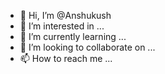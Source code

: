 - 👋 Hi, I’m @Anshukush
- 👀 I’m interested in ...
- 🌱 I’m currently learning ...
- 💞️ I’m looking to collaborate on ...
- 📫 How to reach me ...

<!---
Anshukush/Anshukush is a ✨ special ✨ repository because its `README.md` (this file) appears on your GitHub profile.
You can click the Preview link to take a look at your changes.
--->
